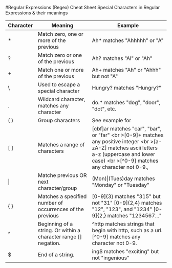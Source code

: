 #Regular Expressions (Regex) Cheat Sheet
Special Characters in Regular Expressions & their meanings

Character | Meaning | Example 
--- | --- | ---
* | Match zero, one or more of the previous | Ah* matches "Ahhhhh" or "A"
?	| Match zero or one of the previous	| Ah? matches "Al" or "Ah"
+	| Match one or more of the previous	| Ah+ matches "Ah" or "Ahhh" but not "A"
\	| Used to escape a special character	| Hungry\? matches "Hungry?"
.	| Wildcard character, matches any character	| do.* matches "dog", "door", "dot", etc.
( )	| Group characters	| See example for |
[ ]	| Matches a range of characters	| [cbf]ar matches "car", "bar", or "far" <br \>[0-9]+ matches any positive integer <br \>[a-zA-Z] matches ascii letters a-z (uppercase and lower case) <br \>[^0-9] matches any character not 0-9.,  
\|	| Matche previous OR next character/group	| (Mon)\|(Tues)day matches "Monday" or "Tuesday"
{ }	| Matches a specified number of occurrences of the previous	| [0-9]{3} matches "315" but not "31"  [0-9]{2,4} matches "12", "123", and "1234"  [0-9]{2,} matches "1234567..."
^	| Beginning of a string. Or within a character range [] negation. |	^http matches strings that begin with http, such as a url.  [^0-9] matches any character not 0-9.
$	| End of a string.	| ing$ matches "exciting" but not "ingenious"
